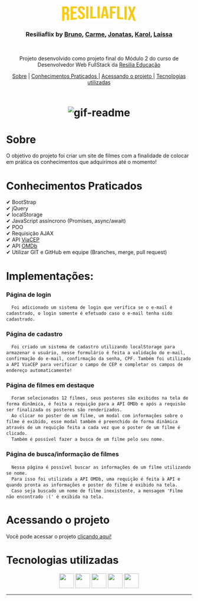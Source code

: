 <br />
<p align="center">
    <img src="./src/img/logo.png" alt="Logo" width="200">

  <h3 align="center">Resiliaflix by <a href="https://www.linkedin.com/in/bruno-andreotti-9384411b4/">Bruno</a>, <a href="https://www.linkedin.com/in/carme-fernandes-30997928/">Carme</a>, <a href="https://www.linkedin.com/in/jonatastalves/">Jonatas</a>, <a href="https://github.com/kaarolfelix">Karol</a>, <a href="https://www.linkedin.com/in/la%C3%ADssa-fernandes-21209016b/">Laíssa</a></h3>
 <br />
  <p align="center">
     Projeto desenvolvido como projeto final do Módulo 2 do curso de Desenvolvedor Web FullStack da <a class="credits" href="https://www.resilia.com.br" target="_blank">Resilia Educação</a>
      <p align="center">
  <a href="#sobre">Sobre</a> |
  <a href="#conhecimentos-praticados"> Conhecimentos Praticados </a> |
  <a href="#acessando-o-projeto"> Acessando o projeto </a> |  
  <a href="#tecnologias-utilizadas"> Tecnologias utilizadas </a>      
       <br />
    <br />
    <h1 align="center">
    <img src="./src/img/Animação.gif" width='1000' alt="gif-readme">
 </h1>
  </p>
</p>

# Sobre

O objetivo do projeto foi criar um site de filmes com a finalidade de colocar em prática os conhecimentos que adquirimos até o momento!

# Conhecimentos Praticados

✔ BootStrap <br>
✔ jQuery <br>
✔ localStorage <br>
✔ JavaScript assíncrono (Promises, async/await) <br>
✔ POO <br>
✔ Requisição AJAX <br>
✔ API <a href="https://viacep.com.br/">ViaCEP</a> <br>
✔ API <a href="http://www.omdbapi.com/">OMDb</a> <br>
✔ Utilizar GIT e GitHub em equipe (Branches, merge, pull request)  <br>


# Implementações:

### Página de login

      Foi adicionado um sistema de login que verifica se o e-mail é cadastrado, o login somente é efetuado caso o e-mail tenha sido cadastrado.

### Página de cadastro

      Foi criado um sistema de cadastro utilizando localStorage para armazenar o usuário, nesse formulário é feita a validação do e-mail, confirmação do e-mail, confirmação da senha, CPF. Também foi utilizado a API ViaCEP para verificar o campo de CEP e completar os campos de endereço automaticamente!

### Página de filmes em destaque

      Foram selecionados 12 filmes, seus posteres são exibidos na tela de forma dinâmica, é feita a requição para a API OMDb e após a requisão ser finalizada os posteres são renderizados.
      Ao clicar no poster de um filme, um modal com informações sobre o filme é exibido, esse modal também é preenchido de forma dinâmica através de um requição feita a cada vez que o poster de um filme é clicado.
      Também é possível fazer a busca de um filme pelo seu nome.

### Página de busca/informação de filmes

      Nessa página é possível buscar as informações de um filme utilizando se nome.
      Para isso foi utilizada a API OMDb, uma requição é feita à API e quando pronta as informações e poster do filme é exibido na tela.
      Caso seja buscado um nome de filme inexistente, a mensagem 'Filme não encontrado :(' é exibida na tela.


# Acessando o projeto

Você pode acessar o projeto <a href="https://brunoandreotti.github.io/ResiliaFlix/"> clicando aqui! </a>

# Tecnologias utilizadas

<p align="center">
<img src="https://cdn.jsdelivr.net/gh/devicons/devicon/icons/html5/html5-original.svg" height="40" width="40" /> <img src="https://cdn.jsdelivr.net/gh/devicons/devicon/icons/css3/css3-original.svg" height="40" width="40" /> <img src="https://cdn.jsdelivr.net/gh/devicons/devicon/icons/javascript/javascript-plain.svg" height="40" width="40" /> <a href='https://getbootstrap.com/'><img src="https://cdn.jsdelivr.net/gh/devicons/devicon/icons/bootstrap/bootstrap-plain-wordmark.svg" height="40" width="40" /></a> <a href='https://jquery.com/'><img src="https://cdn.jsdelivr.net/gh/devicons/devicon/icons/jquery/jquery-plain-wordmark.svg" height="40" width="40" /></a>

</p>

---


